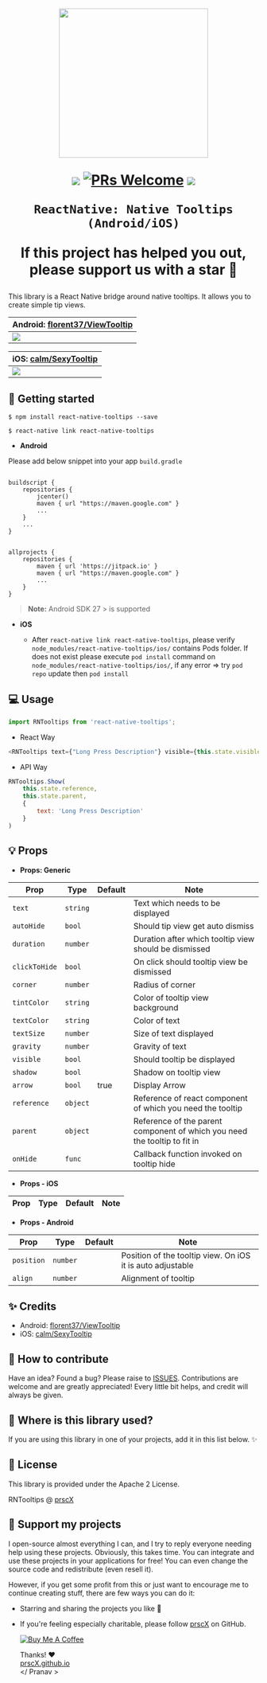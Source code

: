 <h1 align="center">

<p align="center">
  <img src="https://storage.googleapis.com/material-design/publish/material_v_12/assets/0B7WCemMG6e0VZ1JKMzJFcmhOWkk/components-tooltips.png" width="300" height="300" />
</p>

<p align="center">
  <a href="https://www.npmjs.com/package/react-native-tooltips"><img src="http://img.shields.io/npm/v/react-native-tooltips.svg?style=flat" /></a>
  <a href="https://github.com/prscX/react-native-tooltips/pulls"><img alt="PRs Welcome" src="https://img.shields.io/badge/PRs-welcome-brightgreen.svg" /></a>
  <a href="https://github.com/prscX/react-native-tooltips#License"><img src="https://img.shields.io/npm/l/react-native-tooltips.svg?style=flat" /></a>
</p>


    ReactNative: Native Tooltips (Android/iOS)

If this project has helped you out, please support us with a star 🌟
</h1>

This library is a React Native bridge around native tooltips. It allows you to create simple tip views.


| **Android: [florent37/ViewTooltip](https://github.com/florent37/ViewTooltip)**             |
| ----------------- |
| <img src="https://raw.githubusercontent.com/florent37/ViewTooltip/master/medias/with_border.gif" />                  |


| **iOS: [calm/SexyTooltip](https://github.com/calm/SexyTooltip)**             |
| ----------------- |
| <img src="https://camo.githubusercontent.com/add1764d27026b81adb117e07a10781c9abbde1b/687474703a2f2f692e696d6775722e636f6d2f4f4e383257526c2e676966" />                  |



## 📖 Getting started

`$ npm install react-native-tooltips --save`

`$ react-native link react-native-tooltips`


- **Android**

Please add below snippet into your app `build.gradle`

```

buildscript {
    repositories {
        jcenter()
        maven { url "https://maven.google.com" }
		...
    }
	...
}


allprojects {
    repositories {
        maven { url 'https://jitpack.io' }
		maven { url "https://maven.google.com" }
		...
    }
}
```

> **Note:** Android SDK 27 > is supported


- **iOS**

    - After `react-native link react-native-tooltips`, please verify `node_modules/react-native-tooltips/ios/` contains Pods folder. If does not exist please execute `pod install` command on `node_modules/react-native-tooltips/ios/`, if any error => try `pod repo` update then `pod install`



## 💻 Usage

```javascript
import RNTooltips from 'react-native-tooltips';

```


- React Way

```javascript
<RNTooltips text={"Long Press Description"} visible={this.state.visible} reference={this.state.reference} parent={this.state.parent} />
```

- API Way

```javascript
RNTooltips.Show(
    this.state.reference,
    this.state.parent,
    {
        text: 'Long Press Description'
    }
)

```

## 💡 Props

- **Props: Generic**

| Prop              | Type       | Default | Note                                                                                                       |
| ----------------- | ---------- | ------- | ---------------------------------------------------------------------------------------------------------- |
| `text`       | `string`     |         | Text which needs to be displayed
| `autoHide`     | `bool` |         | Should tip view get auto dismiss                                                      |
| `duration` | `number` |         | Duration after which tooltip view should be dismissed                                                  |  |
| `clickToHide`    | `bool`     |         | On click should tooltip view be dismissed                                        |  |
| `corner`      | `number`     |         | Radius of corner
| `tintColor`      | `string`     |         | Color of tooltip view background
| `textColor`      | `string`     |         | Color of text
| `textSize`      | `number`     |         | Size of text displayed
| `gravity`      | `number`     |         | Gravity of text
| `visible`      | `bool`     |         | Should tooltip be displayed
| `shadow`      | `bool`     |         | Shadow on tooltip view
| `arrow`      | `bool`     |    true     | Display Arrow
| `reference` | `object`     |         | Reference of react component of which you need the tooltip
| `parent`      | `object`     |         | Reference of the parent component of which you need the tooltip to fit in
| `onHide`      | `func`     |         | Callback function invoked on tooltip hide


- **Props - iOS**

| Prop              | Type       | Default | Note                                                                                                       |
| ----------------- | ---------- | ------- | ---------------------------------------------------------------------------------------------------------- |

- **Props - Android**

| Prop              | Type       | Default | Note                                                                                                       |
| ----------------- | ---------- | ------- | ---------------------------------------------------------------------------------------------------------- |
| `position`      | `number`     |         | Position of the tooltip view. On iOS it is auto adjustable
| `align`       | `number`     |         | Alignment of tooltip                                                            |


## ✨ Credits

- Android: [florent37/ViewTooltip](https://github.com/florent37/ViewTooltip)
- iOS: [calm/SexyTooltip](https://github.com/calm/SexyTooltip)


## 🤔 How to contribute
Have an idea? Found a bug? Please raise to [ISSUES](https://github.com/prscX/react-native-tooltips/issues).
Contributions are welcome and are greatly appreciated! Every little bit helps, and credit will always be given.

## 💫 Where is this library used?
If you are using this library in one of your projects, add it in this list below. ✨


## 📜 License
This library is provided under the Apache 2 License.

RNTooltips @ [prscX](https://github.com/prscX)

## 💖 Support my projects
I open-source almost everything I can, and I try to reply everyone needing help using these projects. Obviously, this takes time. You can integrate and use these projects in your applications for free! You can even change the source code and redistribute (even resell it).

However, if you get some profit from this or just want to encourage me to continue creating stuff, there are few ways you can do it:
* Starring and sharing the projects you like 🚀
* If you're feeling especially charitable, please follow [prscX](https://github.com/prscX) on GitHub.

  <a href="https://www.buymeacoffee.com/prscX" target="_blank"><img src="https://www.buymeacoffee.com/assets/img/custom_images/orange_img.png" alt="Buy Me A Coffee" style="height: auto !important;width: auto !important;" ></a>

  Thanks! ❤️
  <br/>
  [prscX.github.io](https://prscx.github.io)
  <br/>
  </ Pranav >

